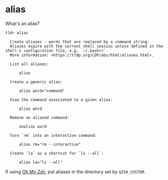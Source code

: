 # alias

What's an alias?

```console
tldr alias
```
```
  Create aliases - words that are replaced by a command string.
  Aliases expire with the current shell session unless defined in the shell's configuration file, e.g. `~/.bashrc`.
  More information: <https://tldp.org/LDP/abs/html/aliases.html>.

  List all aliases:

      alias

  Create a generic alias:

      alias word="command"

  View the command associated to a given alias:

      alias word

  Remove an aliased command:

      unalias word

  Turn `rm` into an interactive command:

      alias rm="rm --interactive"

  Create `la` as a shortcut for `ls --all`:

      alias la="ls --all"

```

If using [Oh My Zsh](https://ohmyz.sh/), put aliases in the directory set by `$ZSH_CUSTOM`.
